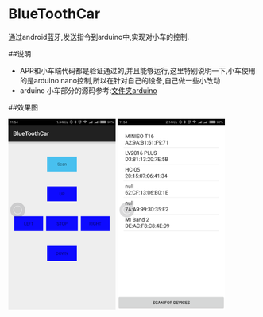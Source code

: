 # BlueToothCar
通过android蓝牙,发送指令到arduino中,实现对小车的控制.

##说明
- APP和小车端代码都是验证通过的,并且能够运行,这里特别说明一下,小车使用的是arduino nano控制,所以在针对自己的设备,自己做一些小改动
- arduino 小车部分的源码参考:[文件夹arduino](https://github.com/robertxiaohui/BlueToothCar/blob/master/arduino/bluetooth01.ino)

##效果图
<div >
     <img src="./images/image02.png" width = "216" height = "384" alt="图片名称" align=center />
<img src="./images/image01.png" width = "216" height = "384" alt="图片名称" align=center />
</div>

    